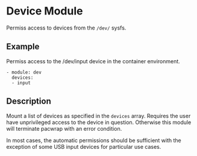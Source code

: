 # Device Module

Permiss access to devices from the `/dev/` sysfs.

## Example

Permiss access to the /dev/input device in the container environment.

```
- module: dev
  devices:
  - input
```

## Description

Mount a list of devices as specified in the `devices` array. Requires the user
have unprivileged access to the device in question. Otherwise this module will
terminate pacwrap with an error condition.

In most cases, the automatic permissions should be sufficient with the exception 
of some USB input devices for particular use cases.
